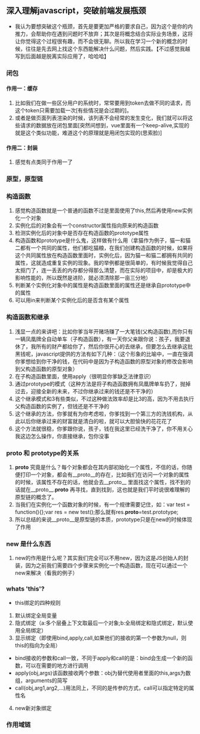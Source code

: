 ## 深入理解javascript，突破前端发展瓶颈
- 我认为要想突破这个瓶颈，首先是要更加严格的要求自己，因为这个是你的内推力，会帮助你在遇到问题时不放弃；其次是将概念结合实际业务场景，这将让你觉得这个过程很有趣，而不会很无聊。所以我在学习一个新的概念的时候，往往是先去网上找这个东西能解决什么问题，然后实践。【不过感觉我越写到后面越是脱离实际应用了，哈哈哈】
### 闭包
#### 作用一：缓存
1. 比如我们在做一些区分用户的系统时，常常要用到token去做不同的请求，而这个token只需要加载一次[有些情况是会过期的]。
2. 或者是做页面列表渲染的时候，该列表不会经常的发生变化，我们就可以将这些请求的数据放在闭包里面[突然间想到，vue里面有一个keep-alive,实现的就是这个类似功能，难道这个的原理就是用闭包实现的(思索脸)]</p>
#### 作用二：封装
1. 感觉有点类同于作用一了
### 原型，原型链
### 构造函数
1. 感觉构造函数就是一个普通的函数不过是里面使用了this,然后再使用new实例化一个对象
2. 实例化后的对象会有一个constructor属性指向原来的构造函数
3. 检测实例化后的对象中是否存在构造函数的prototype属性
4. 构造函数和prototype是什么鬼，这样做有什么用（拿猫作为例子，猫一和猫二都有一个共同的属性，他们都吃猫粮，在我们创建构造函数的时候，如果将这个共同属性放在构造函数里面时，实例化后，因为猫一和猫二都拥有共同的属性，这就造成重复实例的现象。我的举例都是很简单的，有时候我觉得自己太抠门了，连一丢丢的内存都分得那么清楚，而在实际的项目中，却是极大的影响性能的，所以既然是进阶，就必须清除那一亩三分地）
5. 判断某个实例化对象中的属性是构造函数里面的属性还是继承自prototype中的属性
6. 可以用in来判断某个实例化后的是否含有某个属性
### 构造函数和继承
1. 浅显一点的来讲吧：比如你爹当年开赌场赚了一大笔钱(父构造函数),而你只有一辆凤凰牌全自动单车（子构造函数），有一天你父亲跟你说：孩子，我要退休了，我所有的财产都给你了，然后你很开心的去继承，但要怎么去继承这批黑钱呢，javascript提供的方法有如下几种：（这个形象的比喻中，一直在强调你爹想给到你干净的钱，在代码中是因为子构造函数的原型对象的修改会影响到父构造函数的原型对象）
2. 在子构造函数里面，使用apply（很明显你爹缺乏法律意识）
3. 通过prototype的模式（这种方法是将子构造函数拥有凤凰牌单车扔了，抛掉过去，迎接全新的未来，不过你继承过来的钱还是不干净的）
4. 这个继承模式和3有些类似，不过这种做法效率却是比3的高，因为不用去执行父构造函数的实例了，但钱还是不干净的
5. 这个继承的方法，你爹就有为你考虑啦，你爹找到一个第三方的洗钱机构，从此以后你继承过来的财富就是清白的啦，就可以大胆愉快的花花花了
6. 这个方法就很稳，你爹跟你说，孩子，钱在我这里已经洗干净了，你不用关心我这边怎么操作，你直接继承，包你没事
### __proto__ 和 prototype的关系
1. __proto__ 究竟是什么？每个对象都会在其内部初始化一个属性，不信的话，你随便打印一个对象，都会有__proto__的存在，比如我们在访问一个对象的属性的时候，该属性不存在的话，他就会去__proto__ 里面找这个属性，找不到的话就在__proto__.__proto__ 再寻找，直到找到，这也就是我们平时说很难理解的原型链的概念了。
2. 当我们在实例化一个函数对象的时候，有一个规律需要记住，如：var test = function(){};var res = new test();那么就有res.__proto__=test.prototype;
3. 所以总结的来说__proto__是原型链的本质，prototype只是在new的时候体现了作用
### new 是什么东西
1. new的作用是什么呢？其实我们完全可以不用new，因为这是JS创始人的封装，因为之前我们需要四个步骤来实例化一个构造函数，现在可以通过一个new来解决（看我的例子）
### whats 'this'?
- this绑定的四种规则
1. 默认绑定全局变量
2. 隐式绑定（a:多个层叠上下文取最后一个对象;b:全局绑定和隐式绑定，默认使用全局绑定）
3. 显示绑定（即使用bind,apply,call,如果他们的接收的第一个参数为null，则this的指向为全局）
-  bind接收的参数和call一致，不同于apply和call的是：bind会生成一个新的函数，可以在需要的地方进行调用
-  apply(obj,args)该函数接收两个参数：obj为替代使用者里面的this,args为数组，arguments的简写
-  call(obj,arg1,arg2,...)用法同上，不同的是传参的方式，call可以指定特定的属性名
4. new新对象绑定
### 作用域链
